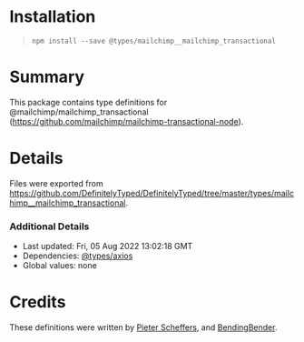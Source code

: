 # Installation
> `npm install --save @types/mailchimp__mailchimp_transactional`

# Summary
This package contains type definitions for @mailchimp/mailchimp_transactional (https://github.com/mailchimp/mailchimp-transactional-node).

# Details
Files were exported from https://github.com/DefinitelyTyped/DefinitelyTyped/tree/master/types/mailchimp__mailchimp_transactional.

### Additional Details
 * Last updated: Fri, 05 Aug 2022 13:02:18 GMT
 * Dependencies: [@types/axios](https://npmjs.com/package/@types/axios)
 * Global values: none

# Credits
These definitions were written by [Pieter Scheffers](https://github.com/PieterScheffers), and [BendingBender](https://github.com/BendingBender).
